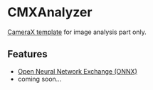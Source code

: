 # **CMXAnalyzer**

[CameraX template](https://developer.android.com/codelabs/camerax-getting-started#0) for image analysis part only.

## **Features**

- [Open Neural Network Exchange (ONNX)](./docs/onnx/index.md)
- coming soon...
